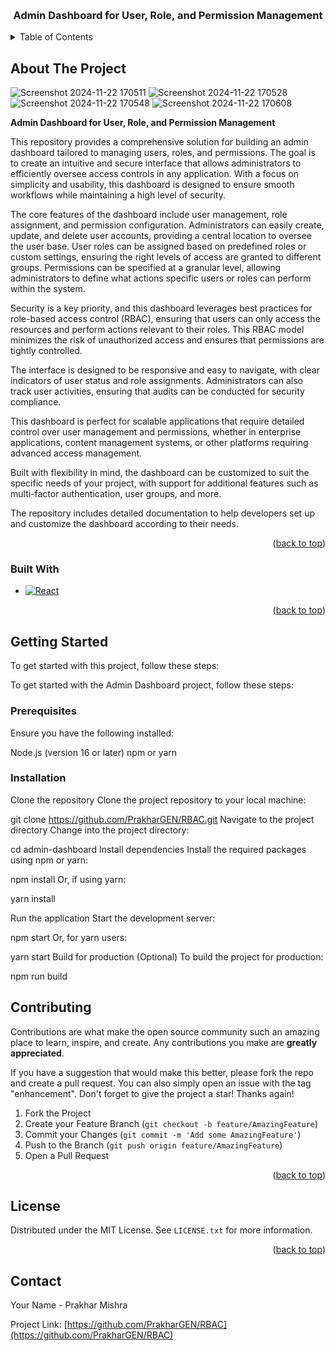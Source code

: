 <a id="readme-top"></a>






<br />
<div align="center">
  <a href="https://github.com/PrakharGEN/RBAC">
    
  </a>

<h3 align="center">Admin Dashboard for User, Role, and Permission Management</h3>

  <p align="center">
   
  </p>
</div>



<!-- TABLE OF CONTENTS -->
<details>
  <summary>Table of Contents</summary>
  <ol>
    <li>
      <a href="#about-the-project">About The Project</a>
      <ul>
        <li><a href="#built-with">Built With</a></li>
      </ul>
    </li>
    <li>
      <a href="#getting-started">Getting Started</a>
      <ul>
        <li><a href="#prerequisites">Prerequisites</a></li>
        <li><a href="#installation">Installation</a></li>
      </ul>
    </li>
    <li><a href="#usage">Usage</a></li>
    <li><a href="#roadmap">Roadmap</a></li>
    <li><a href="#contributing">Contributing</a></li>
    <li><a href="#license">License</a></li>
    <li><a href="#contact">Contact</a></li>
    <li><a href="#acknowledgments">Acknowledgments</a></li>
  </ol>
</details>



<!-- ABOUT THE PROJECT -->
## About The Project
![Screenshot 2024-11-22 170511](https://github.com/user-attachments/assets/74bdf749-87ad-4212-ab5a-5fbb4e1361fd)
![Screenshot 2024-11-22 170528](https://github.com/user-attachments/assets/f203daf6-1b18-42e3-a471-dda49024e9b7)
![Screenshot 2024-11-22 170548](https://github.com/user-attachments/assets/1f1e154f-e466-4ae7-a53f-2782ef822bac)
![Screenshot 2024-11-22 170608](https://github.com/user-attachments/assets/40c15138-7a19-4ec3-beb7-456fa62c0746)



**Admin Dashboard for User, Role, and Permission Management**

This repository provides a comprehensive solution for building an admin dashboard tailored to managing users, roles, and permissions. The goal is to create an intuitive and secure interface that allows administrators to efficiently oversee access controls in any application. With a focus on simplicity and usability, this dashboard is designed to ensure smooth workflows while maintaining a high level of security.

The core features of the dashboard include user management, role assignment, and permission configuration. Administrators can easily create, update, and delete user accounts, providing a central location to oversee the user base. User roles can be assigned based on predefined roles or custom settings, ensuring the right levels of access are granted to different groups. Permissions can be specified at a granular level, allowing administrators to define what actions specific users or roles can perform within the system.

Security is a key priority, and this dashboard leverages best practices for role-based access control (RBAC), ensuring that users can only access the resources and perform actions relevant to their roles. This RBAC model minimizes the risk of unauthorized access and ensures that permissions are tightly controlled.

The interface is designed to be responsive and easy to navigate, with clear indicators of user status and role assignments. Administrators can also track user activities, ensuring that audits can be conducted for security compliance.

This dashboard is perfect for scalable applications that require detailed control over user management and permissions, whether in enterprise applications, content management systems, or other platforms requiring advanced access management. 

Built with flexibility in mind, the dashboard can be customized to suit the specific needs of your project, with support for additional features such as multi-factor authentication, user groups, and more.

The repository includes detailed documentation to help developers set up and customize the dashboard according to their needs.
<p align="right">(<a href="#readme-top">back to top</a>)</p>



### Built With

* [![React][React.js]][React-url]


<p align="right">(<a href="#readme-top">back to top</a>)</p>



<!-- GETTING STARTED -->
## Getting Started

To get started with this project, follow these steps:

To get started with the Admin Dashboard project, follow these steps:

### Prerequisites

Ensure you have the following installed:

Node.js (version 16 or later) npm or yarn

### Installation

Clone the repository Clone the project repository to your local machine:

git clone https://github.com/PrakharGEN/RBAC.git Navigate to the project directory Change into the project directory:

cd admin-dashboard Install dependencies Install the required packages using npm or yarn:

npm install Or, if using yarn:

yarn install

Run the application Start the development server:

npm start Or, for yarn users:

yarn start Build for production (Optional) To build the project for production:

npm run build





<!-- CONTRIBUTING -->
## Contributing

Contributions are what make the open source community such an amazing place to learn, inspire, and create. Any contributions you make are **greatly appreciated**.

If you have a suggestion that would make this better, please fork the repo and create a pull request. You can also simply open an issue with the tag "enhancement".
Don't forget to give the project a star! Thanks again!

1. Fork the Project
2. Create your Feature Branch (`git checkout -b feature/AmazingFeature`)
3. Commit your Changes (`git commit -m 'Add some AmazingFeature'`)
4. Push to the Branch (`git push origin feature/AmazingFeature`)
5. Open a Pull Request

<p align="right">(<a href="#readme-top">back to top</a>)</p>




<!-- LICENSE -->
## License

Distributed under the MIT License. See `LICENSE.txt` for more information.

<p align="right">(<a href="#readme-top">back to top</a>)</p>



<!-- CONTACT -->
## Contact

Your Name - Prakhar Mishra

Project Link: [https://github.com/PrakharGEN/RBAC](https://github.com/PrakharGEN/RBAC)



[React.js]: https://img.shields.io/badge/React-20232A?style=for-the-badge&logo=react&logoColor=61DAFB
[React-url]: https://reactjs.org/
